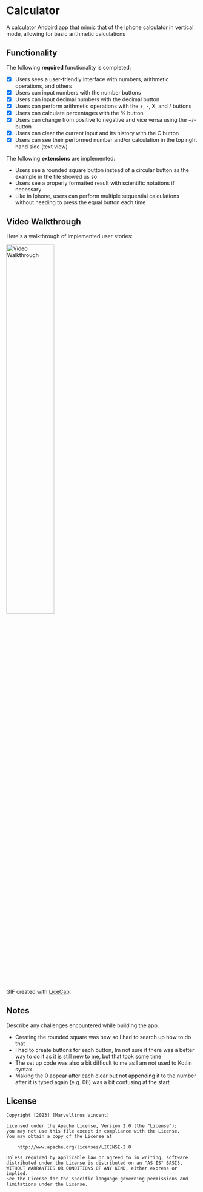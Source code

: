 # Calculator

A calculator Andoird app that mimic that of the Iphone calculator in vertical mode, allowing for basic arithmetic calculations

## Functionality 

The following **required** functionality is completed:

* [x] Users sees a user-friendly interface with numbers, arithmetic operations, and others
* [x] Users can input numbers with the number buttons
* [x] Users can input decimal numbers with the decimal button
* [x] Users can perform arithmetic operations with the +, -, X, and / buttons
* [x] Users can calculate percentages with the % button
* [x] Users can change from positive to negative and vice versa using the +/- button
* [x] Users can clear the current input and its history with the C button
* [x] Users can see their performed number and/or calculation in the top right hand side (text view)

The following **extensions** are implemented:

* Users see a rounded square button instead of a circular button as the example in the file showed us so
* Users see a properly formatted result with scientific notations if necessary
* Like in Iphone, users can perform multiple sequential calculations without needing to press the equal button each time

## Video Walkthrough

Here's a walkthrough of implemented user stories:

<img src='walkthrough.gif' title='Video Walkthrough' width='50%' alt='Video Walkthrough' />

GIF created with [LiceCap](http://www.cockos.com/licecap/).

## Notes

Describe any challenges encountered while building the app.

* Creating the rounded square was new so I had to search up how to do that
* I had to create buttons for each button, Im not sure if there was a better way to do it as it is still new to me, but that took some time
* The set up code was also a bit difficult to me as I am not used to Kotlin syntax
* Making the 0 appear after each clear but not appending it to the number after it is typed again (e.g. 06) was a bit confusing at the start

## License

    Copyright [2023] [Marvellinus Vincent]

    Licensed under the Apache License, Version 2.0 (the "License");
    you may not use this file except in compliance with the License.
    You may obtain a copy of the License at

        http://www.apache.org/licenses/LICENSE-2.0

    Unless required by applicable law or agreed to in writing, software
    distributed under the License is distributed on an "AS IS" BASIS,
    WITHOUT WARRANTIES OR CONDITIONS OF ANY KIND, either express or implied.
    See the License for the specific language governing permissions and
    limitations under the License.
